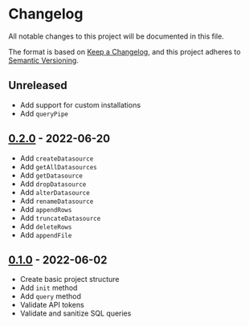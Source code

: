 # Changelog
All notable changes to this project will be documented in this file.

The format is based on [Keep a Changelog](https://keepachangelog.com/en/1.0.0/),
and this project adheres to [Semantic Versioning](https://semver.org/spec/v2.0.0.html).

## Unreleased

- Add support for custom installations
- Add `queryPipe`

## [0.2.0] - 2022-06-20

- Add `createDatasource`
- Add `getAllDatasources`
- Add `getDatasource`
- Add `dropDatasource`
- Add `alterDatasource`
- Add `renameDatasource`
- Add `appendRows`
- Add `truncateDatasource`
- Add `deleteRows`
- Add `appendFile`

## [0.1.0] - 2022-06-02

- Create basic project structure
- Add `init` method
- Add `query` method
- Validate API tokens
- Validate and sanitize SQL queries

[Unreleased]: https://github.com/alejandromav/tinybird-nodejs-sdk/compare/0.2.0...HEAD
[0.2.0]: https://github.com/alejandromav/tinybird-nodejs-sdk/compare/0.1.0...0.2.0
[0.1.0]: https://github.com/alejandromav/tinybird-nodejs-sdk/tree/0.1.0
